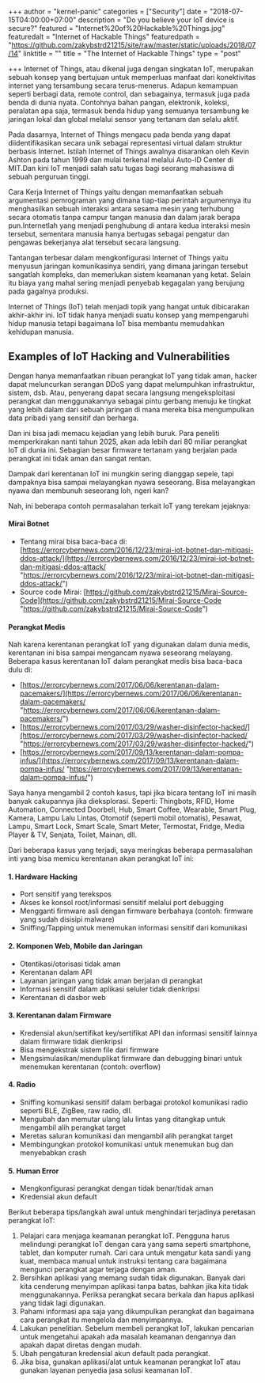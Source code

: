 +++
author = "kernel-panic"
categories = ["Security"]
date = "2018-07-15T04:00:00+07:00"
description = "Do you believe your IoT device is secure?"
featured = "Internet%20of%20Hackable%20Things.jpg"
featuredalt = "Internet of Hackable Things"
featuredpath = "https://github.com/zakybstrd21215/site/raw/master/static/uploads/2018/07/14"
linktitle = ""
title = "The Internet of Hackable Things"
type = "post"

+++
Internet of Things, atau dikenal juga dengan singkatan IoT, merupakan sebuah konsep yang bertujuan untuk memperluas manfaat dari konektivitas internet yang tersambung secara terus-menerus. Adapun kemampuan seperti berbagi data, remote control, dan sebagainya, termasuk juga pada benda di dunia nyata. Contohnya bahan pangan, elektronik, koleksi, peralatan apa saja, termasuk benda hidup yang semuanya tersambung ke jaringan lokal dan global melalui sensor yang tertanam dan selalu aktif.

Pada dasarnya, Internet of Things mengacu pada benda yang dapat diidentifikasikan secara unik sebagai representasi virtual dalam struktur berbasis Internet. Istilah Internet of Things awalnya disarankan oleh Kevin Ashton pada tahun 1999 dan mulai terkenal melalui Auto-ID Center di MIT.Dan kini IoT menjadi salah satu tugas bagi seorang mahasiswa di sebuah perguruan tinggi.

Cara Kerja Internet of Things yaitu dengan memanfaatkan sebuah argumentasi pemrograman yang dimana tiap-tiap perintah argumennya itu menghasilkan sebuah interaksi antara sesama mesin yang terhubung secara otomatis tanpa campur tangan manusia dan dalam jarak berapa pun.Internetlah yang menjadi penghubung di antara kedua interaksi mesin tersebut, sementara manusia hanya bertugas sebagai pengatur dan pengawas bekerjanya alat tersebut secara langsung.

Tantangan terbesar dalam mengkonfigurasi Internet of Things yaitu menyusun jaringan komunikasinya sendiri, yang dimana jaringan tersebut sangatlah kompleks, dan memerlukan sistem keamanan yang ketat. Selain itu biaya yang mahal sering menjadi penyebab kegagalan yang berujung pada gagalnya produksi.

Internet of Things (IoT) telah menjadi topik yang hangat untuk dibicarakan akhir-akhir ini. IoT tidak hanya menjadi suatu konsep yang mempengaruhi hidup manusia tetapi bagaimana IoT bisa membantu memudahkan kehidupan manusia.

## Examples of IoT Hacking and Vulnerabilities

Dengan hanya memanfaatkan ribuan perangkat IoT yang tidak aman, hacker dapat meluncurkan serangan DDoS yang dapat melumpuhkan infrastruktur, sistem, dsb. Atau, penyerang dapat secara langsung mengeksploitasi perangkat dan menggunakannya sebagai pintu gerbang menuju ke tingkat yang lebih dalam dari sebuah jaringan di mana mereka bisa mengumpulkan data pribadi yang sensitif dan berharga.

Dan ini bisa jadi memacu kejadian yang lebih buruk. Para peneliti memperkirakan nanti tahun 2025, akan ada lebih dari 80 miliar perangkat IoT di dunia ini. Sebagian besar firmware tertanam yang berjalan pada perangkat ini tidak aman dan sangat rentan.

Dampak dari kerentanan IoT ini mungkin sering dianggap sepele, tapi dampaknya bisa sampai melayangkan nyawa seseorang. Bisa melayangkan nyawa dan membunuh seseorang loh, ngeri kan?

Nah, ini beberapa contoh permasalahan terkait IoT yang terekam jejaknya:

#### Mirai Botnet

* Tentang mirai bisa baca-baca di: [https://errorcybernews.com/2016/12/23/mirai-iot-botnet-dan-mitigasi-ddos-attack/](https://errorcybernews.com/2016/12/23/mirai-iot-botnet-dan-mitigasi-ddos-attack/ "https://errorcybernews.com/2016/12/23/mirai-iot-botnet-dan-mitigasi-ddos-attack/")
* Source code Mirai: [https://github.com/zakybstrd21215/Mirai-Source-Code](https://github.com/zakybstrd21215/Mirai-Source-Code "https://github.com/zakybstrd21215/Mirai-Source-Code")

#### Perangkat Medis

Nah karena kerentanan perangkat IoT yang digunakan dalam dunia medis, kerentanan ini bisa sampai mengancam nyawa seseorang melayang. Beberapa kasus kerentanan IoT dalam perangkat medis bisa baca-baca dulu di:

* [https://errorcybernews.com/2017/06/06/kerentanan-dalam-pacemakers/](https://errorcybernews.com/2017/06/06/kerentanan-dalam-pacemakers/ "https://errorcybernews.com/2017/06/06/kerentanan-dalam-pacemakers/")
* [https://errorcybernews.com/2017/03/29/washer-disinfector-hacked/](https://errorcybernews.com/2017/03/29/washer-disinfector-hacked/ "https://errorcybernews.com/2017/03/29/washer-disinfector-hacked/")
* [https://errorcybernews.com/2017/09/13/kerentanan-dalam-pompa-infus/](https://errorcybernews.com/2017/09/13/kerentanan-dalam-pompa-infus/ "https://errorcybernews.com/2017/09/13/kerentanan-dalam-pompa-infus/")

Saya hanya mengambil 2 contoh kasus, tapi jika bicara tentang IoT ini masih banyak cakupannya jika dieksplorasi. Seperti: Thingbots, RFID, Home Automation, Connected Doorbell, Hub, Smart Coffee, Wearable, Smart Plug, Kamera, Lampu Lalu Lintas, Otomotif (seperti mobil otomatis), Pesawat, Lampu, Smart Lock, Smart Scale, Smart Meter, Termostat, Fridge, Media Player & TV, Senjata, Toilet, Mainan, dll.

Dari beberapa kasus yang terjadi, saya meringkas beberapa permasalahan inti yang bisa memicu kerentanan akan perangkat IoT ini:

#### 1. Hardware Hacking

* Port sensitif yang terekspos
* Akses ke konsol root/informasi sensitif melalui port debugging
* Mengganti firmware asli dengan firmware berbahaya (contoh: firmware yang sudah disisipi malware)
* Sniffing/Tapping untuk menemukan informasi sensitif dari komunikasi

#### 2. Komponen Web, Mobile dan Jaringan

* Otentikasi/otorisasi tidak aman
* Kerentanan dalam API
* Layanan jaringan yang tidak aman berjalan di perangkat
* Informasi sensitif dalam aplikasi seluler tidak dienkripsi
* Kerentanan di dasbor web

#### 3. Kerentanan dalam Firmware

* Kredensial akun/sertifikat key/sertifikat API dan informasi sensitif lainnya dalam firmware tidak dienkripsi
* Bisa mengekstrak sistem file dari firmware
* Mengsimulasikan/menduplikat firmware dan debugging binari untuk menemukan kerentanan (contoh: overflow)

#### 4. Radio

* Sniffing komunikasi sensitif dalam berbagai protokol komunikasi radio seperti BLE, ZigBee, raw radio, dll.
* Mengubah dan memutar ulang lalu lintas yang ditangkap untuk mengambil alih perangkat target
* Meretas saluran komunikasi dan mengambil alih perangkat target
* Membingungkan protokol komunikasi untuk menemukan bug dan menyebabkan crash

#### 5. Human Error

* Mengkonfigurasi perangkat dengan tidak benar/tidak aman
* Kredensial akun default

Berikut beberapa tips/langkah awal untuk menghindari terjadinya peretasan perangkat IoT:

1. Pelajari cara menjaga keamanan perangkat IoT. Pengguna harus melindungi perangkat IoT dengan cara yang sama seperti smartphone, tablet, dan komputer rumah. Cari cara untuk mengatur kata sandi yang kuat, membaca manual untuk instruksi tentang cara bagaimana mengunci perangkat agar terjaga dengan aman.
2. Bersihkan aplikasi yang memang sudah tidak digunakan. Banyak dari kita cenderung menyimpan aplikasi tanpa batas, bahkan jika kita tidak menggunakannya. Periksa perangkat secara berkala dan hapus aplikasi yang tidak lagi digunakan.
3. Pahami informasi apa saja yang dikumpulkan perangkat dan bagaimana cara perangkat itu mengelola dan menyimpannya.
4. Lakukan penelitian. Sebelum membeli perangkat IoT, lakukan pencarian untuk mengetahui apakah ada masalah keamanan dengannya dan apakah dapat diretas dengan mudah.
5. Ubah pengaturan kredensial akun default pada perangkat.
6. Jika bisa, gunakan aplikasi/alat untuk keamanan perangkat IoT atau gunakan layanan penyedia jasa solusi keamanan IoT.